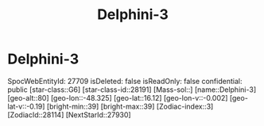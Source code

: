 ﻿---
title: "Delphini-3"
location: [16.12,-48.325,80]
type: Station
tags:
- astro/Star

---

# Delphini-3

SpocWebEntityId: 27709
isDeleted: false
isReadOnly: false
confidential: public
[star-class::G6]
[star-class-id::28191]
[Mass-sol::]
[name::Delphini-3]
[geo-alt::80]
[geo-lon::-48.325]
[geo-lat::16.12]
[geo-lon-v::-0.002]
[geo-lat-v::-0.19]
[bright-min::39]
[bright-max::39]
[Zodiac-index::3]
[ZodiacId::28114]
[NextStarId::27930]

